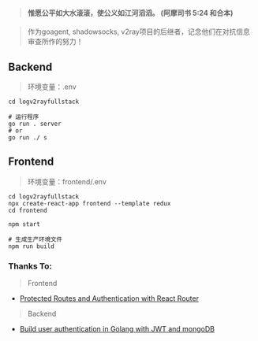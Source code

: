 > #### 惟愿公平如大水滚滚，使公义如江河滔滔。 (阿摩司书 5:24 和合本)

> 作为goagent, shadowsocks, v2ray项目的后继者，记念他们在对抗信息审查所作的努力！


## Backend

> 环境变量：.env

```
cd logv2rayfullstack

# 运行程序
go run . server 
# or 
go run ./ s
```

## Frontend

> 环境变量：frontend/.env

```
cd logv2rayfullstack
npx create-react-app frontend --template redux
cd frontend

npm start

# 生成生产环境文件
npm run build
```

### Thanks To:

> Frontend

- [Protected Routes and Authentication with React Router](https://ui.dev/react-router-protected-routes-authentication/)

> Backend

- [Build user authentication in Golang with JWT and mongoDB](https://dev.to/joojodontoh/build-user-authentication-in-golang-with-jwt-and-mongodb-2igd)